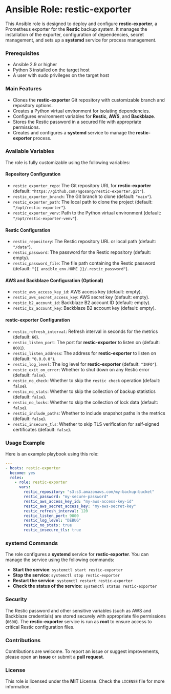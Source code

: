 # Ansible Role: restic-exporter

This Ansible role is designed to deploy and configure **restic-exporter**, a Prometheus exporter for the **Restic** backup system. It manages the installation of the exporter, configuration of dependencies, secret management, and sets up a **systemd** service for process management.

### Prerequisites

- Ansible 2.9 or higher
- Python 3 installed on the target host
- A user with sudo privileges on the target host

### Main Features

- Clones the **restic-exporter** Git repository with customizable branch and repository options.
- Creates a Python virtual environment for isolating dependencies.
- Configures environment variables for **Restic**, **AWS**, and **Backblaze**.
- Stores the Restic password in a secured file with appropriate permissions.
- Creates and configures a **systemd** service to manage the **restic-exporter** process.

### Available Variables

The role is fully customizable using the following variables:

#### Repository Configuration

- `restic_exporter_repo`: The Git repository URL for **restic-exporter** (default: `"https://github.com/ngosang/restic-exporter.git"`).
- `restic_exporter_branch`: The Git branch to clone (default: `"main"`).
- `restic_exporter_path`: The local path to clone the project (default: `"/opt/restic-exporter"`).
- `restic_exporter_venv`: Path to the Python virtual environment (default: `"/opt/restic-exporter-venv"`).

#### Restic Configuration

- `restic_repository`: The Restic repository URL or local path (default: `"/data"`).
- `restic_password`: The password for the Restic repository (default: empty).
- `restic_password_file`: The file path containing the Restic password (default: `"{{ ansible_env.HOME }}/.restic_password"`).

#### AWS and Backblaze Configuration (Optional)

- `restic_aws_access_key_id`: AWS access key (default: empty).
- `restic_aws_secret_access_key`: AWS secret key (default: empty).
- `restic_b2_account_id`: Backblaze B2 account ID (default: empty).
- `restic_b2_account_key`: Backblaze B2 account key (default: empty).

#### restic-exporter Configuration

- `restic_refresh_interval`: Refresh interval in seconds for the metrics (default: `60`).
- `restic_listen_port`: The port for **restic-exporter** to listen on (default: `8001`).
- `restic_listen_address`: The address for **restic-exporter** to listen on (default: `"0.0.0.0"`).
- `restic_log_level`: The log level for **restic-exporter** (default: `"INFO"`).
- `restic_exit_on_error`: Whether to shut down on any Restic error (default: `false`).
- `restic_no_check`: Whether to skip the `restic check` operation (default: `false`).
- `restic_no_stats`: Whether to skip the collection of backup statistics (default: `false`).
- `restic_no_locks`: Whether to skip the collection of lock data (default: `false`).
- `restic_include_paths`: Whether to include snapshot paths in the metrics (default: `false`).
- `restic_insecure_tls`: Whether to skip TLS verification for self-signed certificates (default: `false`).

### Usage Example

Here is an example playbook using this role:

```yaml
---
- hosts: restic-exporter
  become: yes
  roles:
    - role: restic-exporter
      vars:
        restic_repository: "s3:s3.amazonaws.com/my-backup-bucket"
        restic_password: "my-secure-password"
        restic_aws_access_key_id: "my-aws-access-key-id"
        restic_aws_secret_access_key: "my-aws-secret-key"
        restic_refresh_interval: 120
        restic_listen_port: 9000
        restic_log_level: "DEBUG"
        restic_no_stats: true
        restic_insecure_tls: true
```

### systemd Commands

The role configures a **systemd** service for **restic-exporter**. You can manage the service using the following commands:

- **Start the service**: `systemctl start restic-exporter`
- **Stop the service**: `systemctl stop restic-exporter`
- **Restart the service**: `systemctl restart restic-exporter`
- **Check the status of the service**: `systemctl status restic-exporter`

### Security

The Restic password and other sensitive variables (such as AWS and Backblaze credentials) are stored securely with appropriate file permissions (`0600`). The **restic-exporter** service is run as **root** to ensure access to critical Restic configuration files.

### Contributions

Contributions are welcome. To report an issue or suggest improvements, please open an **issue** or submit a **pull request**.

### License

This role is licensed under the **MIT** License. Check the `LICENSE` file for more information.
